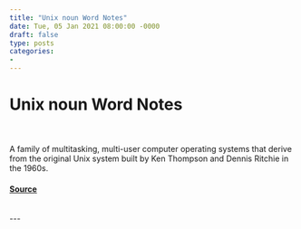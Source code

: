 ```yaml
---
title: "Unix noun Word Notes"
date: Tue, 05 Jan 2021 08:00:00 -0000
draft: false
type: posts
categories: 
- 
---
```

# Unix noun Word Notes

<br/>

<br/>
A family of multitasking, multi-user computer operating systems that derive from the original Unix system built by Ken Thompson and Dennis Ritchie in the 1960s.

#### [Source](https://thecyberwire.com/podcasts/word-notes/27/notes)

<br/>
---
